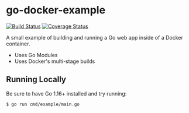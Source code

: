 # go-docker-example

[![Build Status](https://travis-ci.org/fterrag/go-docker-example.svg?branch=master)](https://travis-ci.org/fterrag/go-docker-example) [![Coverage Status](https://coveralls.io/repos/github/fterrag/go-docker-example/badge.svg?branch=master)](https://coveralls.io/github/fterrag/go-docker-example?branch=master)

A small example of building and running a Go web app inside of a Docker container.

- Uses Go Modules
- Uses Docker's multi-stage builds

## Running Locally

Be sure to have Go 1.16+ installed and try running:

```bash
$ go run cmd/example/main.go
```

